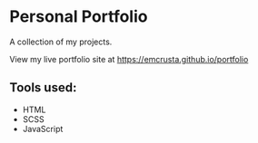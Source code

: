 # Personal Portfolio
A collection of my projects.

View my live portfolio site at https://emcrusta.github.io/portfolio

## Tools used:
* HTML
* SCSS
* JavaScript
